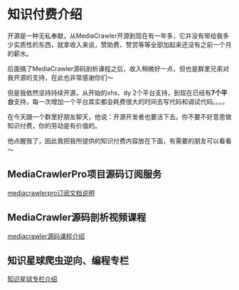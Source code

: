 # 知识付费介绍
开源是一种无私奉献，从MediaCrawler开源到现在有一年多，它并没有带给我多少实质性的东西，就拿收入来说，赞助费、赞赏等等全部加起来还没有之前一个月的薪水。

后面搞了MediaCrawler源码剖析课程之后，收入稍微好一点，但也是群里兄弟对我开源的支持，在此也非常感谢你们～

但是我依然坚持持续开源，从开始的xhs、dy 2个平台支持，到现在已经有**7个平台**支持，每一次增加一个平台其实都会耗费很大的时间去写代码和调试代码。。。。

在今天跟一个群里好朋友聊天，他说：开源开发者也要活下去。你不要不好意思做知识付费，你的劳动是有价值的。

他点醒我了，因此我把我所提供的知识付费内容放在下面，有需要的朋友可以看看～

## MediaCrawlerPro项目源码订阅服务
[mediacrawlerpro订阅文档说明](mediacrawlerpro订阅.md)

## MediaCrawler源码剖析视频课程
[mediacrawler源码课程介绍](https://relakkes.feishu.cn/wiki/JUgBwdhIeiSbAwkFCLkciHdAnhh)

## 知识星球爬虫逆向、编程专栏
[知识星球专栏介绍](知识星球介绍.md)